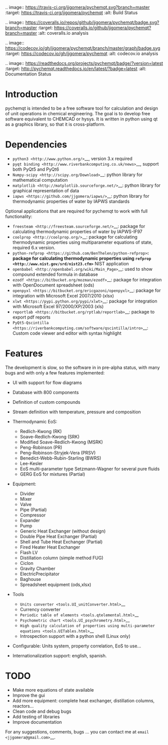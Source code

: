.. image:: https://travis-ci.org/jjgomera/pychemqt.svg?branch=master
    :target: https://travis-ci.org/jjgomera/pychemqt
    :alt: Build Status

.. image:: https://coveralls.io/repos/github/jjgomera/pychemqt/badge.svg?branch=master
    :target: https://coveralls.io/github/jjgomera/pychemqt?branch=master
    :alt: coveralls.io analysis

.. image:: https://codecov.io/gh/jjgomera/pychemqt/branch/master/graph/badge.svg
    :target: https://codecov.io/gh/jjgomera/pychemqt
    :alt: codecov.io analysis

.. image:: https://readthedocs.org/projects/pychemqt/badge/?version=latest
    :target: http://pychemqt.readthedocs.io/en/latest/?badge=latest
    :alt: Documentation Status


Introduction
============
pychemqt is intended to be a free software tool for calculation and design of unit operations in chemical engineering. The goal is to develop free software equivalent to CHEMCAD or hysys. It is written in python using qt as a graphics library, so that it is cross-platform.


Dependencies
============

* `python3 <http://www.python.org/>`__, version 3.x required
* `pyqt binding <http://www.riverbankcomputing.co.uk/news>`__, support both PyQt5 and PyQt6
* `Numpy-scipy <http://scipy.org/Download>`__: python library for mathematical computation
* `matplotlib <http://matplotlib.sourceforge.net/>`__: python library for graphical representation of data
* `iapws <https://github.com/jjgomera/iapws/>`__: python library for thermodynamic properties of water by IAPWS standards

Optional applications that are required for pychemqt to work with full functionality:

* `freesteam <http://freesteam.sourceforge.net/>`__: package for calculating thermodynamic properties of water by IAPWS-IF97
* `coolprop <http://coolprop.org/>`__: package for calculating thermodynamic properties using multiparameter equations of state, required 6.x version.
* `python-refprop <https://github.com/BenThelen/python-refprop>`__: package for calculating thermodynamic properties using `refprop <http://www.nist.gov/srd/nist23.cfm>`__ NIST application
* `openbabel <http://openbabel.org/wiki/Main_Page>`__: used to show compound extended formula in database
* `ezodf <https://bitbucket.org/mozman/ezodf>`__: package for integration with OpenDocument spreadsheet (ods)
* `openpyxl <https://bitbucket.org/ericgazoni/openpyxl>`__: package for integration with Microsoft Excel 2007/2010 (xlsx)
* `xlwt <https://pypi.python.org/pypi/xlwt>`__: package for integration with Microsoft Excel 97/2000/XP/2003 (xls)
* `reportlab <https://bitbucket.org/rptlab/reportlab>`__: package to export pdf reports
* `PyQt5-Qscintilla <https://riverbankcomputing.com/software/qscintilla/intro>`__: Custom code viewer and editor with syntax highlight


Features
========

The development is slow, so the software in in pre-alpha status, with many bugs and with only a few features implemented:

* UI with support for flow diagrams
* Database with 800 components
* Definition of custom compounds
* Stream definition with temperature, pressure and composition
* Thermodynamic EoS:
	* Redlich-Kwong (RK)
	* Soave-Redlich-Kwong (SRK)
	* Modified Soave-Redlich-Kwong (MSRK)
	* Peng-Robinson (PR)
	* Peng-Robinson-Stryjek-Vera (PRSV)
	* Benedict-Webb-Rubin-Starling (BWRS)
	* Lee-Kesler
	* EoS multi-parameter type Setzmann-Wagner for several pure fluids
	* GERG EoS for mixtures (Partial)
* Equipment:
	* Divider
	* Mixer
	* Valve
	* Pipe (Partial)
	* Compressor
	* Expander
	* Pump
	* Generic Heat Exchanger (without design)
	* Double Pipe Heat Exchanger (Partial)
	* Shell and Tube Heat Exchanger (Partial)
	* Fired Heater Heat Exchanger
	* Flash LV
	* Distillation column (simple method FUG)
	* Ciclon
	* Gravity Chamber
	* ElectricPrecipitator
	* Baghouse
	* Spreadsheet equipment (ods,xlsx)
* Tools
	* `Units converter <tools.UI_unitConverter.html>`__
	* Currency converter
	* `Periodic table of elements <tools.qtelemental.html>`__
	* `Psychometric chart <tools.UI_psychrometry.html>`__
	* `High quality calculation of properties using multi-parameter equations <tools.UITables.html>`__
	* Introspection support with a python shell (Linux only)

* Configurable: Units system, property correlation, EoS to use...
* Internationalization support: english, spanish.


TODO
====

* Make more equations of state available
* Improve the gui
* Add more equipment: complete heat exchanger, distillation columns, reactors...
* Clean code and debug bugs
* Add testing of libraries
* Improve documentation

For any suggestions, comments, bugs ... you can contact me at `email <jjgomera@gmail.com>`__.
